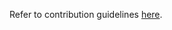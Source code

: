 Refer to contribution guidelines [here](https://github.com/OpenG2P/openg2p-documentation/blob/1.0.0/community/contributing-to-openg2p.md).
